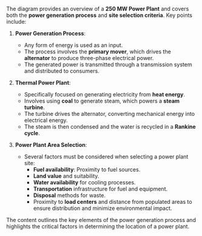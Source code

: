 The diagram provides an overview of a **250 MW Power Plant** and covers both the **power generation process** and **site selection criteria**. Key points include:

1. **Power Generation Process**:
   - Any form of energy is used as an input.
   - The process involves the **primary mover**, which drives the **alternator** to produce three-phase electrical power.
   - The generated power is transmitted through a transmission system and distributed to consumers.

2. **Thermal Power Plant**:
   - Specifically focused on generating electricity from **heat energy**.
   - Involves using **coal** to generate steam, which powers a **steam turbine**.
   - The turbine drives the alternator, converting mechanical energy into electrical energy.
   - The steam is then condensed and the water is recycled in a **Rankine cycle**.

3. **Power Plant Area Selection**:
   - Several factors must be considered when selecting a power plant site:
     - **Fuel availability**: Proximity to fuel sources.
     - **Land value** and suitability.
     - **Water availability** for cooling processes.
     - **Transportation** infrastructure for fuel and equipment.
     - **Disposal** methods for waste.
     - Proximity to **load centers** and distance from populated areas to ensure distribution and minimize environmental impact.

The content outlines the key elements of the power generation process and highlights the critical factors in determining the location of a power plant.
